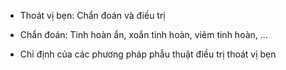- Thoát vị bẹn: Chẩn đoán và điều trị  
- Chẩn đoán: Tinh hoàn ẩn, xoắn tinh hoàn, viêm tinh hoàn, …  
- Chỉ định của các phương pháp phẫu thuật điều trị thoát vị bẹn